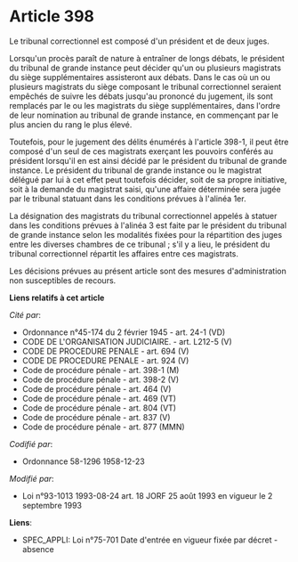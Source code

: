 # Article 398

Le tribunal correctionnel est composé d'un président et de deux juges.

Lorsqu'un procès paraît de nature à entraîner de longs débats, le président du tribunal de grande instance peut décider qu'un
ou plusieurs magistrats du siège supplémentaires assisteront aux débats. Dans le cas où un ou plusieurs magistrats du siège
composant le tribunal correctionnel seraient empêchés de suivre les débats jusqu'au prononcé du jugement, ils sont remplacés
par le ou les magistrats du siège supplémentaires, dans l'ordre de leur nomination au tribunal de grande instance, en
commençant par le plus ancien du rang le plus élevé.

Toutefois, pour le jugement des délits énumérés à l'article 398-1, il peut être composé d'un seul de ces magistrats exerçant
les pouvoirs conférés au président lorsqu'il en est ainsi décidé par le président du tribunal de grande instance. Le
président du tribunal de grande instance ou le magistrat délégué par lui à cet effet peut toutefois décider, soit de sa
propre initiative, soit à la demande du magistrat saisi, qu'une affaire déterminée sera jugée par le tribunal statuant dans
les conditions prévues à l'alinéa 1er.

La désignation des magistrats du tribunal correctionnel appelés à statuer dans les conditions prévues à l'alinéa 3 est faite
par le président du tribunal de grande instance selon les modalités fixées pour la répartition des juges entre les diverses
chambres de ce tribunal ; s'il y a lieu, le président du tribunal correctionnel répartit les affaires entre ces magistrats.

Les décisions prévues au présent article sont des mesures d'administration non susceptibles de recours.

**Liens relatifs à cet article**

_Cité par_:

  - Ordonnance n°45-174 du 2 février 1945 - art. 24-1 (VD)
  - CODE DE L'ORGANISATION JUDICIAIRE. - art. L212-5 (V)
  - CODE DE PROCEDURE PENALE - art. 694 (V)
  - CODE DE PROCEDURE PENALE - art. 924 (V)
  - Code de procédure pénale - art. 398-1 (M)
  - Code de procédure pénale - art. 398-2 (V)
  - Code de procédure pénale - art. 464 (V)
  - Code de procédure pénale - art. 469 (VT)
  - Code de procédure pénale - art. 804 (VT)
  - Code de procédure pénale - art. 837 (V)
  - Code de procédure pénale - art. 877 (MMN)

_Codifié par_:

  - Ordonnance 58-1296 1958-12-23

_Modifié par_:

  - Loi n°93-1013 1993-08-24 art. 18 JORF 25 août 1993 en vigueur le 2 septembre 1993

**Liens**:

  - SPEC_APPLI: Loi n°75-701 Date d'entrée en vigueur fixée par décret - absence
